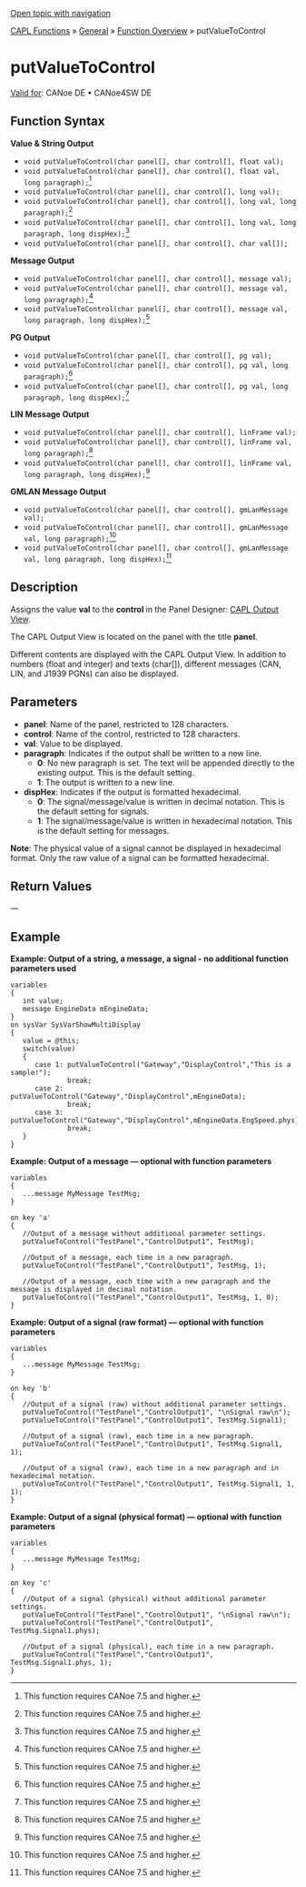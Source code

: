 [Open topic with navigation](../../../../../CANoeDEFamily.htm#Topics/CAPLFunctions/Other/Functions/CAPLfunctionPutValueToControl.md)

[CAPL Functions](../../CAPLfunctions.md) » [General](../CAPLGeneralStartPage.md) » [Function Overview](../CAPLfunctionsGeneralOverview.md) » putValueToControl

# putValueToControl

[Valid for](../../../Shared/FeatureAvailability.md): CANoe DE • CANoe4SW DE

## Function Syntax

**Value & String Output**

- `void putValueToControl(char panel[], char control[], float val);`
- `void putValueToControl(char panel[], char control[], float val, long paragraph);`[^1]
- `void putValueToControl(char panel[], char control[], long val);`
- `void putValueToControl(char panel[], char control[], long val, long paragraph);`[^1]
- `void putValueToControl(char panel[], char control[], long val, long paragraph, long dispHex);`[^1]
- `void putValueToControl(char panel[], char control[], char val[]);`

**Message Output**

- `void putValueToControl(char panel[], char control[], message val);`
- `void putValueToControl(char panel[], char control[], message val, long paragraph);`[^1]
- `void putValueToControl(char panel[], char control[], message val, long paragraph, long dispHex);`[^1]

**PG Output**

- `void putValueToControl(char panel[], char control[], pg val);`
- `void putValueToControl(char panel[], char control[], pg val, long paragraph);`[^1]
- `void putValueToControl(char panel[], char control[], pg val, long paragraph, long dispHex);`[^1]

**LIN Message Output**

- `void putValueToControl(char panel[], char control[], linFrame val);`
- `void putValueToControl(char panel[], char control[], linFrame val, long paragraph);`[^1]
- `void putValueToControl(char panel[], char control[], linFrame val, long paragraph, long dispHex);`[^1]

**GMLAN Message Output**

- `void putValueToControl(char panel[], char control[], gmLanMessage val);`
- `void putValueToControl(char panel[], char control[], gmLanMessage val, long paragraph);`[^1]
- `void putValueToControl(char panel[], char control[], gmLanMessage val, long paragraph, long dispHex);`[^1]

[^1]: This function requires CANoe 7.5 and higher.

## Description

Assigns the value **val** to the **control** in the Panel Designer: [CAPL Output View](../../../../../Subsystems/VectorToolsEnvironment/Content/Topics/PanelDesigner/Elements/PanelDesignerControlsCAPLOutputView.md).

The CAPL Output View is located on the panel with the title **panel**.

Different contents are displayed with the CAPL Output View. In addition to numbers (float and integer) and texts (char[]), different messages (CAN, LIN, and J1939 PGNs) can also be displayed.

## Parameters

- **panel**: Name of the panel, restricted to 128 characters.
- **control**: Name of the control, restricted to 128 characters.
- **val**: Value to be displayed.
- **paragraph**: Indicates if the output shall be written to a new line.
  - **0**: No new paragraph is set. The text will be appended directly to the existing output. This is the default setting.
  - **1**: The output is written to a new line.
- **dispHex**: Indicates if the output is formatted hexadecimal.
  - **0**: The signal/message/value is written in decimal notation. This is the default setting for signals.
  - **1**: The signal/message/value is written in hexadecimal notation. This is the default setting for messages.

**Note**: The physical value of a signal cannot be displayed in hexadecimal format. Only the raw value of a signal can be formatted hexadecimal.

## Return Values

—

## Example

**Example: Output of a string, a message, a signal - no additional function parameters used**

```plaintext
variables
{
   int value;
   message EngineData mEngineData;
}
on sysVar SysVarShowMultiDisplay
{
   value = @this;
   switch(value)
   {
      case 1: putValueToControl("Gateway","DisplayControl","This is a sample!");
              break;
      case 2: putValueToControl("Gateway","DisplayControl",mEngineData);
              break;
      case 3: putValueToControl("Gateway","DisplayControl",mEngineData.EngSpeed.phys);
              break;
   }
}
```

**Example: Output of a message — optional with function parameters**

```plaintext
variables
{
   ...message MyMessage TestMsg;
}

on key 'a'
{
   //Output of a message without additional parameter settings.
   putValueToControl("TestPanel","ControlOutput1", TestMsg);

   //Output of a message, each time in a new paragraph.
   putValueToControl("TestPanel","ControlOutput1", TestMsg, 1);

   //Output of a message, each time with a new paragraph and the message is displayed in decimal notation.
   putValueToControl("TestPanel","ControlOutput1", TestMsg, 1, 0);
}
```

**Example: Output of a signal (raw format) — optional with function parameters**

```plaintext
variables
{
   ...message MyMessage TestMsg;
}

on key 'b'
{
   //Output of a signal (raw) without additional parameter settings.
   putValueToControl("TestPanel","ControlOutput1", "\nSignal raw\n");
   putValueToControl("TestPanel","ControlOutput1", TestMsg.Signal1);

   //Output of a signal (raw), each time in a new paragraph.
   putValueToControl("TestPanel","ControlOutput1", TestMsg.Signal1, 1);

   //Output of a signal (raw), each time in a new paragraph and in hexadecimal notation.
   putValueToControl("TestPanel","ControlOutput1", TestMsg.Signal1, 1, 1);
}
```

**Example: Output of a signal (physical format) — optional with function parameters**

```plaintext
variables
{
   ...message MyMessage TestMsg;
}

on key 'c'
{
   //Output of a signal (physical) without additional parameter settings.
   putValueToControl("TestPanel","ControlOutput1", "\nSignal raw\n");
   putValueToControl("TestPanel","ControlOutput1", TestMsg.Signal1.phys);

   //Output of a signal (physical), each time in a new paragraph.
   putValueToControl("TestPanel","ControlOutput1", TestMsg.Signal1.phys, 1);
}
```
